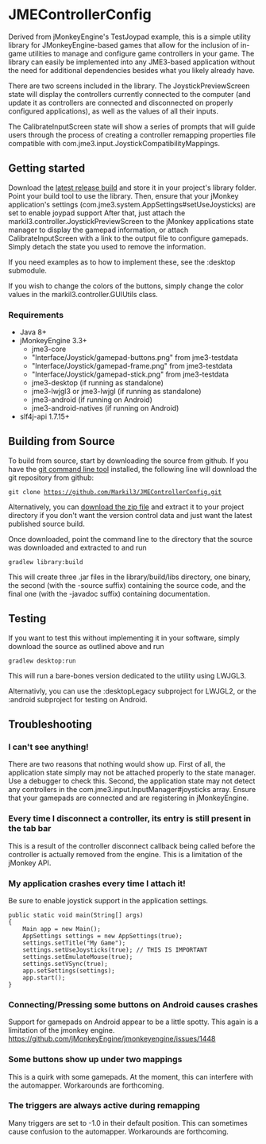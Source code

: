 # JMEControllerConfig
Derived from jMonkeyEngine's TestJoypad example, this is a simple utility library for JMonkeyEngine-based games that allow for the inclusion of in-game utilities to manage and configure game controllers in your game. The library can easily be implemented into any JME3-based application without the need for additional dependencies besides what you likely already have.

There are two screens included in the library. The JoystickPreviewScreen state will display the controllers currently connected to the computer (and update it as controllers are connected and disconnected on properly configured applications), as well as the values of all their inputs.

The CalibrateInputScreen state will show a series of prompts that will guide users through the process of creating a controller remapping properties file compatible with com.jme3.input.JoystickCompatibilityMappings.

## Getting started
Download the [latest release build](https://github.com/Markil3/JMEControllerConfig/releases) and store it in your project's library folder. Point your build tool to use the library. Then, ensure that your jMonkey application's settings (com.jme3.system.AppSettings#setUseJoysticks) are set to enable joypad support After that, just attach the markil3.controller.JoystickPreviewScreen to the jMonkey applications state manager to display the gamepad information, or attach CalibrateInputScreen with a link to the output file to configure gamepads. Simply detach the state you used to remove the information.

If you need examples as to how to implement these, see the :desktop submodule.

If you wish to change the colors of the buttons, simply change the color values in the markil3.controller.GUIUtils class.

### Requirements
* Java 8+
* jMonkeyEngine 3.3+
    * jme3-core
    * "Interface/Joystick/gamepad-buttons.png" from jme3-testdata
    * "Interface/Joystick/gamepad-frame.png" from jme3-testdata
    * "Interface/Joystick/gamepad-stick.png" from jme3-testdata
    * jme3-desktop (if running as standalone)
    * jme3-lwjgl3 or jme3-lwjgl (if running as standalone)
    * jme3-android (if running on Android)
    * jme3-android-natives (if running on Android)
* slf4j-api 1.7.15+

## Building from Source
To build from source, start by downloading the source from github. If you have the [git command line tool](https://git-scm.com/downloads) installed, the following line will download the git repository from github:

<code>git clone https://github.com/Markil3/JMEControllerConfig.git</code>

Alternatively, you can [download the zip file](https://github.com/Markil3/JMEControllerConfig/archive/main.zip) and extract it to your project directory if you don't want the version control data and just want the latest published source build.

Once downloaded, point the command line to the directory that the source was downloaded and extracted to and run

<code>gradlew library:build</code>

This will create three .jar files in the library/build/libs directory, one binary, the second (with the -source suffix) containing the source code, and the final one (with the -javadoc suffix) containing documentation.

## Testing
If you want to test this without implementing it in your software, simply download the source as outlined above and run

<code>gradlew desktop:run</code>

This will run a bare-bones version dedicated to the utility using LWJGL3.

Alternativly, you can use the :desktopLegacy subproject for LWJGL2, or the :android subproject for testing on Android.

## Troubleshooting

### I can't see anything!
There are two reasons that nothing would show up. First of all, the application state simply may not be attached properly to the state manager. Use a debugger to check this. Second, the application state may not detect any controllers in the com.jme3.input.InputManager#joysticks array. Ensure that your gamepads are connected and are registering in jMonkeyEngine.

### Every time I disconnect a controller, its entry is still present in the tab bar
This is a result of the controller disconnect callback being called before the controller is actually removed from the engine. This is a limitation of the jMonkey API.

### My application crashes every time I attach it!
Be sure to enable joystick support in the application settings.

    public static void main(String[] args)
    {
        Main app = new Main();
        AppSettings settings = new AppSettings(true);
        settings.setTitle("My Game");
        settings.setUseJoysticks(true); // THIS IS IMPORTANT
        settings.setEmulateMouse(true);
        settings.setVSync(true);
        app.setSettings(settings);
        app.start();
    }

### Connecting/Pressing some buttons on Android causes crashes
Support for gamepads on Android appear to be a little spotty. This again is a limitation of the jmonkey engine. https://github.com/jMonkeyEngine/jmonkeyengine/issues/1448

### Some buttons show up under two mappings
This is a quirk with some gamepads. At the moment, this can interfere with the automapper. Workarounds are forthcoming.

### The triggers are always active during remapping
Many triggers are set to -1.0 in their default position. This can sometimes cause confusion to the automapper. Workarounds are forthcoming.
